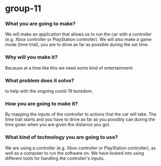 # group-11

### What you are going to make?

We will make an application that allows us to run the car with a controller (e.g. Xbox controller or PlayStation controller). We will also make a game mode (time trial), you are to drive as far as possible during the set time.

### Why will you make it?

Because at a time like this we need some kind of entertainment. 

### What problem does it solve?

to help with the ongoing covid-19 boredom.


### How you are going to make it?

By mapping the inputs of the controller to actions that the car will take. The time trail starts and you have to drive as far as you possibly can during the time given when you are given the distance you got.

### What kind of technology you are going to use?

We are using a controller (e.g. Xbox controller or PlayStation controller), as well as a computer to run the software on. We have looked into using different tools for handling the controller's inputs.
